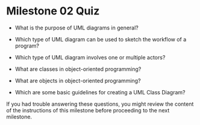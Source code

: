 # Milestone 02 Quiz

- What is the purpose of UML diagrams in general?

- Which type of UML diagram can be used to sketch the workflow of a program?

- Which type of UML diagram involves one or multiple actors?

- What are classes in object-oriented programming?

- What are objects in object-oriented programming?

- Which are some basic guidelines for creating a UML Class Diagram?

If you had trouble answering these questions, you might review the content of the instructions of this milestone before proceeding to the next milestone.

